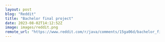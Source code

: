 ```yaml
---
layout: post
blog: "Reddit"
title: "Bachelor final project"
date: 2023-08-02T14:12:52Z
image: images/reddit.png
remote_url: "https://www.reddit.com/r/java/comments/15ga06d/bachelor_final_project/"
---
```

